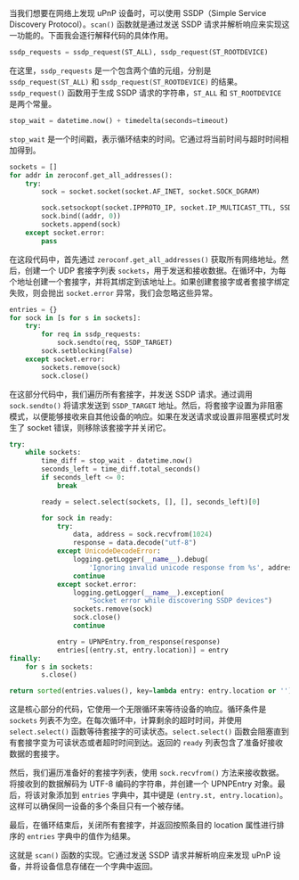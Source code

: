 当我们想要在网络上发现 uPnP 设备时，可以使用 SSDP（Simple Service Discovery Protocol）。`scan()` 函数就是通过发送 SSDP 请求并解析响应来实现这一功能的。下面我会逐行解释代码的具体作用。

```python
ssdp_requests = ssdp_request(ST_ALL), ssdp_request(ST_ROOTDEVICE)
```

在这里，`ssdp_requests` 是一个包含两个值的元组，分别是 `ssdp_request(ST_ALL)` 和 `ssdp_request(ST_ROOTDEVICE)` 的结果。`ssdp_request()` 函数用于生成 SSDP 请求的字符串，`ST_ALL` 和 `ST_ROOTDEVICE` 是两个常量。

```python
stop_wait = datetime.now() + timedelta(seconds=timeout)
```

`stop_wait` 是一个时间戳，表示循环结束的时间。它通过将当前时间与超时时间相加得到。

```python
sockets = []
for addr in zeroconf.get_all_addresses():
    try:
        sock = socket.socket(socket.AF_INET, socket.SOCK_DGRAM)

        sock.setsockopt(socket.IPPROTO_IP, socket.IP_MULTICAST_TTL, SSDP_MX)
        sock.bind((addr, 0))
        sockets.append(sock)
    except socket.error:
        pass
```

在这段代码中，首先通过 `zeroconf.get_all_addresses()` 获取所有网络地址。然后，创建一个 UDP 套接字列表 `sockets`，用于发送和接收数据。在循环中，为每个地址创建一个套接字，并将其绑定到该地址上。如果创建套接字或者套接字绑定失败，则会抛出 `socket.error` 异常，我们会忽略这些异常。

```python
entries = {}
for sock in [s for s in sockets]:
    try:
        for req in ssdp_requests:
            sock.sendto(req, SSDP_TARGET)
        sock.setblocking(False)
    except socket.error:
        sockets.remove(sock)
        sock.close()
```

在这部分代码中，我们遍历所有套接字，并发送 SSDP 请求。通过调用 `sock.sendto()` 将请求发送到 `SSDP_TARGET` 地址。然后，将套接字设置为非阻塞模式，以便能够接收来自其他设备的响应。如果在发送请求或设置非阻塞模式时发生了 socket 错误，则移除该套接字并关闭它。

```python
try:
    while sockets:
        time_diff = stop_wait - datetime.now()
        seconds_left = time_diff.total_seconds()
        if seconds_left <= 0:
            break

        ready = select.select(sockets, [], [], seconds_left)[0]

        for sock in ready:
            try:
                data, address = sock.recvfrom(1024)
                response = data.decode("utf-8")
            except UnicodeDecodeError:
                logging.getLogger(__name__).debug(
                    'Ignoring invalid unicode response from %s', address)
                continue
            except socket.error:
                logging.getLogger(__name__).exception(
                    "Socket error while discovering SSDP devices")
                sockets.remove(sock)
                sock.close()
                continue

            entry = UPNPEntry.from_response(response)
            entries[(entry.st, entry.location)] = entry
finally:
    for s in sockets:
        s.close()

return sorted(entries.values(), key=lambda entry: entry.location or '')
```

这是核心部分的代码，它使用一个无限循环来等待设备的响应。循环条件是 `sockets` 列表不为空。在每次循环中，计算剩余的超时时间，并使用 `select.select()` 函数等待套接字的可读状态。`select.select()` 函数会阻塞直到有套接字变为可读状态或者超时时间到达。返回的 `ready` 列表包含了准备好接收数据的套接字。

然后，我们遍历准备好的套接字列表，使用 `sock.recvfrom()` 方法来接收数据。将接收到的数据解码为 UTF-8 编码的字符串，并创建一个 UPNPEntry 对象。最后，将该对象添加到 `entries` 字典中，其中键是 `(entry.st, entry.location)`。这样可以确保同一设备的多个条目只有一个被存储。

最后，在循环结束后，关闭所有套接字，并返回按照条目的 location 属性进行排序的 `entries` 字典中的值作为结果。

这就是 `scan()` 函数的实现。它通过发送 SSDP 请求并解析响应来发现 uPnP 设备，并将设备信息存储在一个字典中返回。
